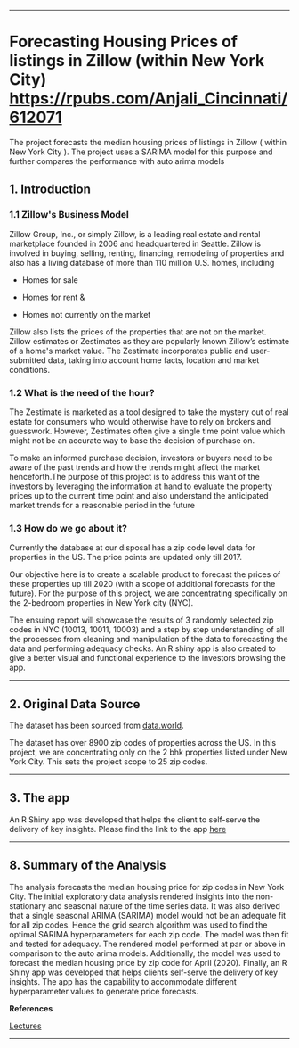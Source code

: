---
# **Forecasting Housing Prices of listings in Zillow (within New York City)** https://rpubs.com/Anjali_Cincinnati/612071

The project forecasts the median housing prices of listings in Zillow ( within New York City ). The project uses a SARIMA model for this purpose and further compares the performance with auto arima models 

## **1. Introduction**

### 1.1  Zillow's Business Model


Zillow Group, Inc., or simply Zillow, is a leading real estate and rental marketplace founded in 2006 and headquartered in Seattle. Zillow is involved in buying, selling, renting, financing, remodeling of properties and also has a living database of more than 110 million U.S. homes, including

* Homes for sale

* Homes for rent &

* Homes not currently on the market

Zillow also lists the prices of the properties that are not on the market. Zillow estimates or Zestimates as they are popularly known Zillow’s estimate of a home's market value. The Zestimate incorporates public and user-submitted data, taking into account home facts, location and market conditions.



### 1.2 What is the need of the hour?


The Zestimate is marketed as a tool designed to take the mystery out of real estate for consumers who would otherwise have to rely on brokers and guesswork. However, Zestimates often give a single time point value which might not be an accurate way to base the decision of purchase on. 

To make an informed purchase decision, investors or buyers need to be aware of the past trends and how the trends might affect the market henceforth.The purpose of this project is to address this want of the investors by leveraging the information at hand to evaluate the property prices up to the current time point and also understand the anticipated market trends for a reasonable period in the future



### 1.3 How do we go about it?

Currently the database at our disposal has a zip code level data for properties in the US. The price points are updated only till 2017. 

Our objective here is to create a scalable product to forecast the prices of these properties up till 2020 (with a scope of additional forecasts for the future). For the purpose of this project, we are concentrating specifically on the 2-bedroom properties in New York city (NYC). 

The ensuing report will showcase the results of 3 randomly selected zip codes in NYC (10013, 10011, 10003) and a step by step understanding of all the processes from cleaning and manipulation of the data to forecasting the data and performing adequacy checks. An R shiny app is also created to give a better visual and functional experience to the investors browsing the app.

***



## **2. Original Data Source**


The dataset has been sourced from [data.world](https://data.world/zillow-data). 

The dataset has over 8900 zip codes of properties across the US. In this project, we are concentrating only on the 2 bhk properties listed under New York City. This sets the project scope to 25 zip codes.

***

## **3. The app**

An R Shiny app was developed that helps the client to self-serve the delivery of key insights. Please find the link to the app [here](https://ethanhodys.shinyapps.io/flex/)


***

## **8.	Summary of the Analysis**


The analysis forecasts the median housing price for zip codes in New York City. The initial exploratory data analysis rendered insights into the non-stationary and seasonal nature of the time series data. It was also derived that a single seasonal ARIMA (SARIMA) model would not be an adequate fit for all zip codes. Hence the grid search algorithm was used to find the optimal SARIMA hyperparameters for each zip code. The model was then fit and tested for adequacy. The rendered model performed at par or above in comparison to the auto arima models. Additionally, the model was used to forecast the median housing price by zip code for April (2020). Finally, an R Shiny app was developed that helps clients self-serve the delivery of key insights. The app has the capability to accommodate different hyperparameter values to generate price forecasts. 

**References**

[Lectures](https://xiaoruizhu.github.io/Forecasting-and-Time-Series-Methods/)

***
